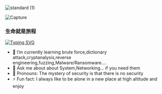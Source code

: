 ![standard (1)](https://github.com/phihung5705developer/phihung5705developer/assets/115966431/f097655a-87ec-4b82-b68f-79b05d478d23)


![Capture](https://github.com/phihung5705developer/phihung5705developer/assets/115966431/4a9a4465-c099-4916-a70d-7c4d7a96cd0b)

                                           
### 生命就是旅程 
<a href="https://git.io/typing-svg"><img src="https://readme-typing-svg.demolab.com?font=Rubik+Scribble&pause=1000&color=F70000&center=%C4%90%C3%9ANG+V%E1%BA%ACY&vCenter=%C4%90%C3%9ANG+V%E1%BA%ACY&repeat=%C4%90%C3%9ANG+V%E1%BA%ACY&random=SAI&width=435&lines=root%40Phung5705%3A~%23" alt="Typing SVG" /></a>                             
- 🌴 I’m currently learning brute force,dictionary attack,cryptanalysis,reverse engineering,fuzzing,Malware/Ransomware....
- 💬 Ask me about about System,Networking... if you need them
- 🙂 Pronouns: The mystery of security is that there is no security
- ⚡ Fun fact: I always like to be alone in a new place at high altitude and enjoy


